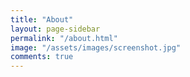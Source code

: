 ```yaml
---
title: "About"
layout: page-sidebar
permalink: "/about.html"
image: "/assets/images/screenshot.jpg"
comments: true
---
```

<!--Made with <i class="fa fa-heart text-danger"></i> by Sal [@wowthemesnet](https://www.wowthemes.net/category/free-themes-templates/).
-->
